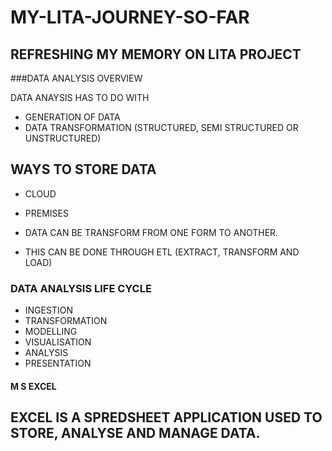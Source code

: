 # MY-LITA-JOURNEY-SO-FAR
## REFRESHING MY MEMORY ON LITA PROJECT

###DATA ANALYSIS OVERVIEW

DATA ANAYSIS HAS TO DO WITH
- GENERATION OF DATA
- DATA TRANSFORMATION (STRUCTURED, SEMI STRUCTURED OR UNSTRUCTURED)

## WAYS TO STORE DATA
- CLOUD
- PREMISES

- DATA CAN BE TRANSFORM FROM ONE FORM TO ANOTHER.
- THIS CAN BE DONE THROUGH ETL (EXTRACT, TRANSFORM AND LOAD)

### DATA ANALYSIS LIFE CYCLE

 - INGESTION
 - TRANSFORMATION
 - MODELLING
 - VISUALISATION
 - ANALYSIS
 - PRESENTATION

 #### M S EXCEL
 EXCEL IS A SPREDSHEET APPLICATION USED TO STORE, ANALYSE AND MANAGE DATA.
 - 
